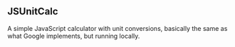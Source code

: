 JSUnitCalc
----------

A simple JavaScript calculator with unit conversions, basically the same
as what Google implements, but running locally.
